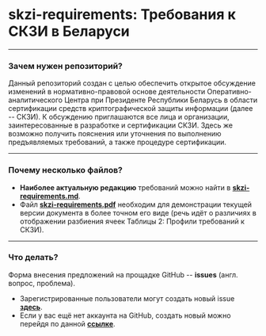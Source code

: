 # skzi-requirements: Требования к СКЗИ в Беларуси
***
###  Зачем нужен репозиторий?
Данный репозиторий создан с целью обеспечить открытое обсуждение изменений в нормативно-правовой основе деятельности Оперативно-аналитического Центра при Президенте Республики Беларусь в области сертификации средств криптографической защиты информации (далее -- СКЗИ). К обсуждению приглашаются все лица и организации, заинтересованные в разработке и сертификации СКЗИ. Здесь же возможно получить пояснения или уточнения по выполнению предъявляемых требований, а также процедуре сертификации.
***
### Почему несколько файлов?
- **Наиболее актуальную редакцию** требований можно найти в [**skzi-requirements.md**](https://github.com/bcryptoregulatory/skzi-requirements/blob/master/skzi-requirements.md).
- Файл [**skzi-requirements.pdf**](https://github.com/bcryptoregulatory/skzi-requirements/blob/master/skzi-requirements.pdf) необходим для демонстрации текущей версии документа в более точном его виде (речь идёт о различиях в отображении разбиения ячеек Таблицы 2: Профили требований к СКЗИ).
***
### Что делать?
Форма внесения предложений на прощадке  GitHub --  **issues** (англ. вопрос, проблема).
- Зарегистрированные пользователи могут создать новый issue [**здесь**](https://github.com/bcryptoregulatory/skzi-requirements/issues/new).
- Если у вас ещё нет аккаунта на GitHub, создать новый можно перейдя по данной [**ссылке**](https://github.com/signup/free).
